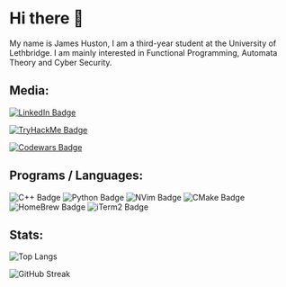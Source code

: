 # Hi there 👋
My name is James Huston, I am a third-year student at the University of Lethbridge. I am mainly interested in Functional Programming, Automata Theory and Cyber Security.

## Media:
<div id="media-badges">
  <p>
  <a href="www.linkedin.com/in/james-aph">
    <img src="https://img.shields.io/badge/LinkedIn-blue?style=for-the-badge&logo=linkedin&logoColor=white" alt="LinkedIn Badge"/>
  </a>
    </p>
  <p>
  <a href="https://tryhackme.com/p/James.APH">
    <img src="https://img.shields.io/badge/-TryHackMe-%23212C42?style=for-the-badge&logo=tryhackme&logoColor=white" alt="TryHackMe Badge"/>
  </a>
    </p>
  <p>
    <a href="https://www.codewars.com/users/James-APH">
    <img src="https://www.codewars.com/users/James-APH/badges/large" alt="Codewars Badge"/>
  </p>
  </a>
</div>

## Programs / Languages:
<div id="software-badges">
  <img src="https://img.shields.io/badge/C%2B%2B-00599C?style=for-the-badge&logo=c%2B%2B&logoColor=white" alt="C++ Badge"/>
  <img src="https://img.shields.io/badge/Python-FFD43B?style=for-the-badge&logo=python&logoColor=blue" alt="Python Badge"/>
  <img src="https://img.shields.io/badge/NeoVim-%2357A143.svg?&style=for-the-badge&logo=neovim&logoColor=white" alt="NVim Badge"/>
  <img src="https://img.shields.io/badge/CMake-064F8C?style=for-the-badge&logo=cmake&logoColor=white" alt="CMake Badge"/>
  <img src="https://img.shields.io/badge/homebrew-FBB040?style=for-the-badge&logo=homebrew&logoColor=white" alt="HomeBrew Badge"/>
  <img src="https://img.shields.io/badge/iTerm2-000000?style=for-the-badge&logo=iterm2&logoColor=white" alt="iTerm2 Badge"/>
</div>


## Stats:
![Top Langs](https://github-readme-stats.vercel.app/api/top-langs/?username=James-APH&layout=compact&theme=vision-friendly-dark)

![GitHub Streak](http://github-readme-streak-stats.herokuapp.com?user=James-APH&theme=dark&background=000000)


<!--
**James-APH/James-APH** is a ✨ _special_ ✨ repository because its `README.md` (this file) appears on your GitHub profile.

Here are some ideas to get you started:

- 🔭 I’m currently working on ...
- 🌱 I’m currently learning ...
- 👯 I’m looking to collaborate on ...
- 🤔 I’m looking for help with ...
- 💬 Ask me about ...
- 📫 How to reach me: ...
- 😄 Pronouns: ...
- ⚡ Fun fact: ...
-->
